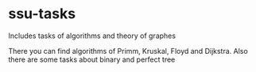 ssu-tasks
=========

Includes tasks of algorithms and theory of graphes

There you can find algorithms of Primm, Kruskal, Floyd and Dijkstra. Also there are some tasks about binary and perfect tree
